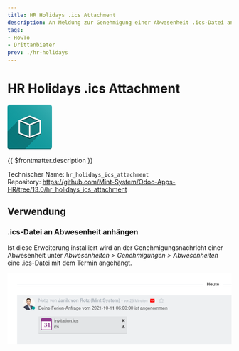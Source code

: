 ```yaml
---
title: HR Holidays .ics Attachment
description: An Meldung zur Genehmigung einer Abwesenheit .ics-Datei anhängen.
tags:
- HowTo
- Drittanbieter
prev: ./hr-holidays
---
```

# HR Holidays .ics Attachment
![icon_oms_box](attachments/icon_oms_box.png)

{{ $frontmatter.description }}

Technischer Name: `hr_holidays_ics_attachment`\
Repository: <https://github.com/Mint-System/Odoo-Apps-HR/tree/13.0/hr_holidays_ics_attachment>

## Verwendung

### .ics-Datei an Abwesenheit anhängen

Ist diese Erweiterung installiert wird an der Genehmigungsnachricht einer Abwesenheit unter *Abwesenheiten > Genehmigungen > Abwesenheiten* eine .ics-Datei mit dem Termin angehängt.

![](attachments/HR%20Holidays%20.ics%20Attachment%20Chatter.png)
